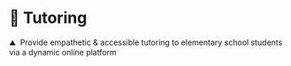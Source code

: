 # :snail: Tutoring
:mountain: &nbsp;Provide empathetic & accessible tutoring to elementary school students via a dynamic online platform
